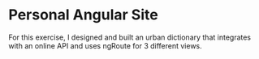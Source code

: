 Personal Angular Site
=========================
For this exercise, I designed and built an urban dictionary that integrates with an online API and uses ngRoute for 3 different views.